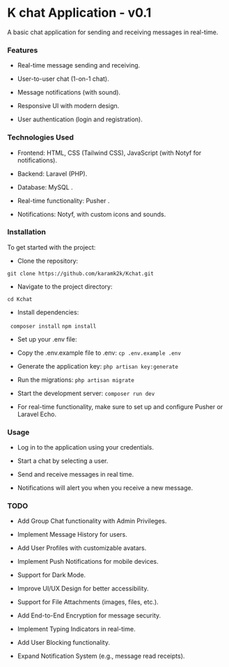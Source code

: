 # K chat Application - v0.1
A basic chat application for sending and receiving messages in real-time.

### Features 
- Real-time message sending and receiving.

- User-to-user chat (1-on-1 chat).

- Message notifications (with sound).

- Responsive UI with modern design.

- User authentication (login and registration).

### Technologies Used

- Frontend: HTML, CSS (Tailwind CSS), JavaScript (with Notyf for notifications).

- Backend: Laravel (PHP).

- Database: MySQL .

- Real-time functionality: Pusher .

- Notifications: Notyf, with custom icons and sounds.

### Installation 

To get started with the project:

+ Clone the repository:

``` git clone https://github.com/karamk2k/Kchat.git ```

+ Navigate to the project directory:

``` cd Kchat ```
+ Install dependencies: 

``` composer install```  ```npm install ```

+ Set up your .env file: 

 - Copy the .env.example file to .env: 
 ``` cp .env.example .env ```

+ Generate the application key:
``` php artisan key:generate ```

+ Run the migrations: 
 ``` php artisan migrate ```

+ Start the development server:
    ``` composer run dev ```

+ For real-time functionality, make sure to set up and configure Pusher or Laravel Echo.

### Usage

+ Log in to the application using your credentials.

+ Start a chat by selecting a user.

+ Send and receive messages in real time.

+ Notifications will alert you when you receive a new message.

### TODO
- Add Group Chat functionality with Admin Privileges.

- Implement Message History for users.

- Add User Profiles with customizable avatars.

- Implement Push Notifications for mobile devices.

- Support for Dark Mode.

- Improve UI/UX Design for better accessibility.

- Support for File Attachments (images, files, etc.).

- Add End-to-End Encryption for message security.

- Implement Typing Indicators in real-time.

- Add User Blocking functionality.

- Expand Notification System (e.g., message read receipts).






